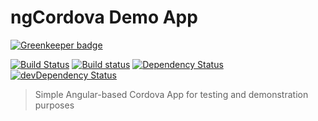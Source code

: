 # ngCordova Demo App

[![Greenkeeper badge](https://badges.greenkeeper.io/hypery2k/cordova-demo-app.svg)](https://greenkeeper.io/)

[![Build Status](https://travis-ci.org/hypery2k/cordova-demo-app.svg?branch=master)](https://travis-ci.org/hypery2k/cordova-demo-app) [![Build status](https://ci.appveyor.com/api/projects/status/gedkdbsx9songcg3?svg=true)](https://ci.appveyor.com/project/hypery2k/cordova-demo-app) [![Dependency Status](https://david-dm.org/hypery2k/cordova-demo-app.svg)](https://david-dm.org/hypery2k/cordova-demo-app) [![devDependency Status](https://david-dm.org/hypery2k/cordova-demo-app/dev-status.svg)](https://david-dm.org/hypery2k/cordova-demo-app#info=devDependencies) 


> Simple Angular-based Cordova App for testing and demonstration purposes
